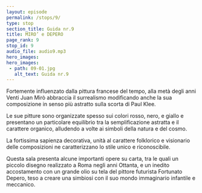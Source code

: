 ```yaml
---
layout: episode
permalink: /stops/9/
type: stop
section_title: Guida nr.9
title: MIRO’ e DEPERO
page_rank: 9
stop_id: 9
audio_file: audio9.mp3
hero_images:
hero_images:
 - path: 09-01.jpg
   alt_text: Guida nr.9
---
```


Fortemente influenzato dalla pittura francese del tempo, alla metà degli anni Venti Juan Mirò abbraccia il surrealismo modificando anche la sua composizione in senso più astratto sulla scorta di Paul Klee.

Le sue pitture sono organizzate spesso sui colori rosso, nero, e giallo e presentano un particolare equilibrio tra la semplificazione astratta e il carattere organico, alludendo a volte ai simboli della natura e del cosmo.

La fortissima sapienza decorativa, unità al carattere folklorico e visionario delle composizioni ne caratterizzano lo stile unico e riconoscibile. 

Questa sala presenta alcune importanti opere su carta, tra le quali un piccolo disegno realizzato a Roma negli anni Ottanta, e un inedito accostamento con un grande olio su tela del pittore futurista Fortunato Depero, teso a creare una simbiosi con il suo mondo immaginario infantile e meccanico. 
